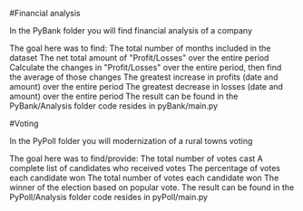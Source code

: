 #Financial analysis

In the PyBank folder you will find financial analysis of a company

The goal here was to find:
    The total number of months included in the dataset
    The net total amount of "Profit/Losses" over the entire period
    Calculate the changes in "Profit/Losses" over the entire period, then find the average of those changes
    The greatest increase in profits (date and amount) over the entire period
    The greatest decrease in losses (date and amount) over the entire period
The result can be found in the PyBank/Analysis folder
code resides in pyBank/main.py

#Voting

In the PyPoll folder you will modernization of a rural towns voting

The goal here was to find/provide:
    The total number of votes cast
    A complete list of candidates who received votes
    The percentage of votes each candidate won
    The total number of votes each candidate won
    The winner of the election based on popular vote.
The result can be found in the PyPoll/Analysis folder
code resides in pyPoll/main.py

